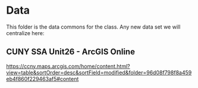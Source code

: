 # Data

This folder is the data commons for the class. Any new data set we will centralize here:

## CUNY SSA Unit26 - ArcGIS Online

https://ccny.maps.arcgis.com/home/content.html?view=table&sortOrder=desc&sortField=modified&folder=96d08f798f8a459eb4f860f229463af5#content
